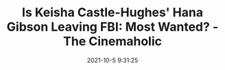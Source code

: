 ---
"title": "Is Keisha Castle-Hughes' Hana Gibson Leaving FBI: Most Wanted? - The Cinemaholic"
"date": "2021-10-5 9:31:25"
"feed_name": "GOOGLENEWSMINING"
"feed_website": "https://news.google.com/search?q=mining%2Bincident&hl=en-US&gl=US&ceid=US:en"
"feed_rss": "https://news.google.com/rss/search?q=mining%2Bincident&hl=en-US&gl=US&ceid=US:en"
"link": "https://thecinemaholic.com/is-keisha-castle-hughes-hana-gibson-leaving-fbi-most-wanted/"
"source": "{'href': 'https://thecinemaholic.com', 'title': 'The Cinemaholic'}"
"file": "_posts/2021-1-1-e43044c0077f02b23f52c39c259aab2fd4ed79b9.md"
"accident": "0"
"drilling": "0"
"dead": "0"
"injured": "0"
"arrested": "0"
"place": "unknown place"
"where": "unknown site"
"causes": "unknown"
"place_uri": "unknown place"
---